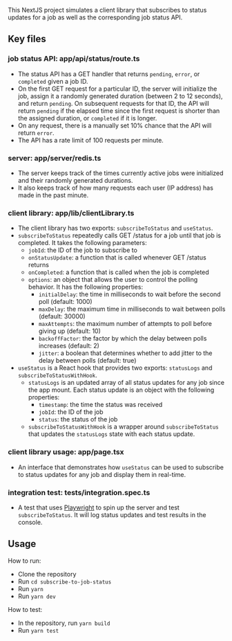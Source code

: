 This NextJS project simulates a client library that subscribes to status updates for a job as well as the corresponding job status API.

## Key files

### job status API: app/api/status/route.ts

- The status API has a GET handler that returns `pending`, `error`, or `completed` given a job ID.
- On the first GET request for a particular ID, the server will initialize the job, assign it a randomly generated duration (between 2 to 12 seconds), and return `pending`. On subsequent requests for that ID, the API will return `pending` if the elapsed time since the first request is shorter than the assigned duration, or `completed` if it is longer.
- On any request, there is a manually set 10% chance that the API will return `error`.
- The API has a rate limit of 100 requests per minute.

### server: app/server/redis.ts

- The server keeps track of the times currently active jobs were initialized and their randomly generated durations.
- It also keeps track of how many requests each user (IP address) has made in the past minute.

### client library: app/lib/clientLibrary.ts

- The client library has two exports: `subscribeToStatus` and `useStatus`.
- `subscribeToStatus` repeatedly calls GET /status for a job until that job is completed. It takes the following parameters:
  - `jobId`: the ID of the job to subscribe to
  - `onStatusUpdate`: a function that is called whenever GET /status returns
  - `onCompleted`: a function that is called when the job is completed
  - `options`: an object that allows the user to control the polling behavior. It has the following properties:
    - `initialDelay`: the time in milliseconds to wait before the second poll (default: 1000)
    - `maxDelay`: the maximum time in milliseconds to wait between polls (default: 30000)
    - `maxAttempts`: the maximum number of attempts to poll before giving up (default: 10)
    - `backoffFactor`: the factor by which the delay between polls increases (default: 2)
    - `jitter`: a boolean that determines whether to add jitter to the delay between polls (default: true)
- `useStatus` is a React hook that provides two exports: `statusLogs` and `subscribeToStatusWithHook`.
  - `statusLogs` is an updated array of all status updates for any job since the app mount. Each status update is an object with the following properties:
    - `timestamp`: the time the status was received
    - `jobId`: the ID of the job
    - `status`: the status of the job
  - `subscribeToStatusWithHook` is a wrapper around `subscribeToStatus` that updates the `statusLogs` state with each status update.

### client library usage: app/page.tsx

- An interface that demonstrates how `useStatus` can be used to subscribe to status updates for any job and display them in real-time.

### integration test: tests/integration.spec.ts

- A test that uses [Playwright](https://playwright.dev/) to spin up the server and test `subscribeToStatus`. It will log status updates and test results in the console.

## Usage

How to run:

- Clone the repository
- Run `cd subscribe-to-job-status`
- Run `yarn`
- Run `yarn dev`

How to test:

- In the repository, run `yarn build`
- Run `yarn test`
